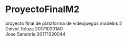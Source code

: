 # ProyectoFinalM2
proyecto final de plataforma de videojuegos modelos 2
<br>
Deivid Toloza 20171020140
<br>
Jose Sanabria 20171020044
